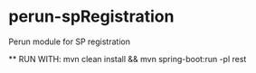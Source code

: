 # perun-spRegistration
Perun module for SP registration

** RUN WITH: mvn clean install && mvn spring-boot:run -pl rest

